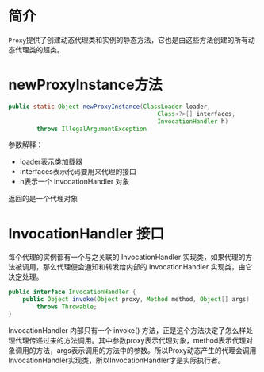 # 简介

`Proxy`提供了创建动态代理类和实例的静态方法，它也是由这些方法创建的所有动态代理类的超类。

# newProxyInstance方法
```java
public static Object newProxyInstance(ClassLoader loader,
                                          Class<?>[] interfaces,
                                          InvocationHandler h)
        throws IllegalArgumentException
```
参数解释：
- loader表示类加载器
- interfaces表示代码要用来代理的接口 
-  h表示一个 InvocationHandler 对象

返回的是一个代理对象


# InvocationHandler 接口
每个代理的实例都有一个与之关联的 InvocationHandler 实现类，如果代理的方法被调用，那么代理便会通知和转发给内部的 InvocationHandler 实现类，由它决定处理。
```java
public interface InvocationHandler {
    public Object invoke(Object proxy, Method method, Object[] args)
        throws Throwable;
}
```
InvocationHandler 内部只有一个 invoke() 方法，正是这个方法决定了怎么样处理代理传递过来的方法调用。其中参数proxy表示代理对象，method表示代理对象调用的方法，args表示调用的方法中的参数。所以Proxy动态产生的代理会调用InvocationHandler实现类，所以InvocationHandler才是实际执行者。